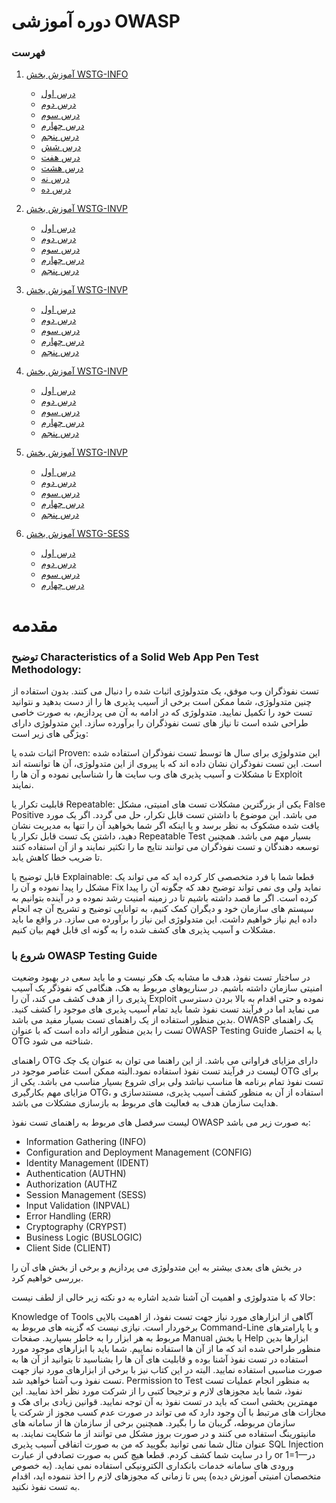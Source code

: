 
# دوره آموزشی OWASP
### فهرست 
  1. [آموزش بخش WSTG-INFO](#variables)    
  
     * [درس اول](https://github.com/BugHunter021/penetration-test/tree/main/learn/persian/OTG-INFO/leeson-1) 
     * [درس دوم](https://github.com/BugHunter021/penetration-test/tree/main/learn/persian/OTG-INFO/leeson-2)  
     * [درس سوم](https://github.com/BugHunter021/penetration-test/tree/main/learn/persian/OTG-INFO/leeson-3)  
     * [درس چهارم](https://github.com/BugHunter021/penetration-test/tree/main/learn/persian/OTG-INFO/leeson-4)   
     * [درس پنجم](https://github.com/BugHunter021/penetration-test/tree/main/learn/persian/OTG-INFO/leeson-5)
     * [درس شش](https://github.com/BugHunter021/penetration-test/tree/main/learn/persian/OTG-INFO/leeson-6) 
     * [درس هفت](https://github.com/BugHunter021/penetration-test/tree/main/learn/persian/OTG-INFO/leeson-7)  
     * [درس هشت](https://github.com/BugHunter021/penetration-test/tree/main/learn/persian/OTG-INFO/leeson-8)  
     * [درس نه](https://github.com/BugHunter021/penetration-test/tree/main/learn/persian/OTG-INFO/leeson-9)   
     * [درس ده](https://github.com/BugHunter021/penetration-test/tree/main/learn/persian/OTG-INFO/leeson-10)   

 1. [آموزش بخش WSTG-INVP](#variables)    
  
     * [درس اول](https://github.com/BugHunter021/penetration-OWASP/tree/main/learn/persian/OTG-INFO/leeson-1) 
     * [درس دوم](https://github.com/BugHunter021/penetration-OWASP/tree/main/learn/persian/WSTG-INVP/leeson-2)  
     * [درس سوم](https://github.com/BugHunter021/penetration-OWASP/tree/main/learn/persian/WSTG-INVP/leeson-3)  
     * [درس چهارم](https://github.com/BugHunter021/penetration-OWASP/tree/main/learn/persian/WSTG-INVP/leeson-4)   
     * [درس پنجم](https://github.com/BugHunter021/penetration-OWASP/tree/main/learn/persian/WSTG-INVP/leeson-5)    

 1. [آموزش بخش WSTG-INVP](#variables)    
  
     * [درس اول](https://github.com/BugHunter021/penetration-test/tree/main/learn/persian/WSTG-INVP/leeson-1) 
     * [درس دوم](https://github.com/BugHunter021/penetration-test/tree/main/learn/persian/WSTG-INVP/leeson-2)  
     * [درس سوم](https://github.com/BugHunter021/penetration-test/tree/main/learn/persian/WSTG-INVP/leeson-3)  
     * [درس چهارم](https://github.com/BugHunter021/penetration-test/tree/main/learn/persian/WSTG-INVP/leeson-4)   
     * [درس پنجم](https://github.com/BugHunter021/penetration-test/tree/main/learn/persian/WSTG-INVP/leeson-5)    

 1. [آموزش بخش WSTG-INVP](#variables)    
  
     * [درس اول](https://github.com/BugHunter021/penetration-test/tree/main/learn/persian/WSTG-INVP/leeson-1) 
     * [درس دوم](https://github.com/BugHunter021/penetration-test/tree/main/learn/persian/WSTG-INVP/leeson-2)  
     * [درس سوم](https://github.com/BugHunter021/penetration-test/tree/main/learn/persian/WSTG-INVP/leeson-3)  
     * [درس چهارم](https://github.com/BugHunter021/penetration-test/tree/main/learn/persian/WSTG-INVP/leeson-4)   
     * [درس پنجم](https://github.com/BugHunter021/penetration-test/tree/main/learn/persian/WSTG-INVP/leeson-5)    

 1. [آموزش بخش WSTG-INVP](#variables)    
  
     * [درس اول](https://github.com/BugHunter021/penetration-test/tree/main/learn/persian/WSTG-INVP/leeson-1) 
     * [درس دوم](https://github.com/BugHunter021/penetration-test/tree/main/learn/persian/WSTG-INVP/leeson-2)  
     * [درس سوم](https://github.com/BugHunter021/penetration-test/tree/main/learn/persian/WSTG-INVP/leeson-3)  
     * [درس چهارم](https://github.com/BugHunter021/penetration-test/tree/main/learn/persian/WSTG-INVP/leeson-4)   
     * [درس پنجم](https://github.com/BugHunter021/penetration-test/tree/main/learn/persian/WSTG-INVP/leeson-5)    


  
  2. [آموزش بخش WSTG-SESS](#variables)     
     * [درس اول](https://github.com/BugHunter021/penetration-test/tree/main/learn/persian/WSTG-SESS/leeson-1)  
     * [درس دوم](https://github.com/BugHunter021/penetration-test/tree/main/learn/persian/WSTG-SESS/leeson-2)   
     * [درس سوم](https://github.com/BugHunter021/penetration-test/tree/main/learn/persian/WSTG-SESS/leeson-3)        
     * [درس چهارم](https://github.com/BugHunter021/penetration-test/tree/main/learn/persian/WSTG-SESS/leeson-4)        

# مقدمه

### توضیح Characteristics of a Solid Web App Pen Test Methodology:

تست نفوذگران وب موفق، یک متدولوژی اثبات شده را دنبال می کنند. بدون استفاده از چنین متدولوژی، شما ممکن است برخی از آسیب پذیری ها را از دست بدهید و نتوانید تست خود را تکمیل نمایید. متدولوژی که در ادامه به آن می پردازیم، به صورت خاصی طراحی شده است تا نیاز های تست نفوذگران را برآورده سازد. این متدولوژی دارای ویژگی های زیر است:

اثبات شده یا Proven: این متدولوژِی برای سال ها توسط تست نفوذگران استفاده شده است. این تست نفوذگران نشان داده اند که با پیروی از این متدولوژی، آن ها توانسته اند تا مشکلات و آسیب پذیری های وب سایت ها را شناسایی نموده و آن ها را Exploit نمایند.

قابلیت تکرار یا Repeatable: یکی از بزرگترین مشکلات تست های امنیتی، مشکل False Positive می باشد. این موضوع با داشتن تست قابل تکرار، حل می گردد. اگر یک مورد یافت شده مشکوک به نظر برسد و یا اینکه اگر شما بخواهید آن را تنها به مدیریت نشان دهید، داشتن یک تست قابل تکرار یا Repeatable Test بسیار مهم می باشد. همچنین توسعه دهندگان و تست نفوذگران می توانند نتایج ما را تکثیر نمایند و از آن استفاده کنند تا ضریب خطا کاهش یابد.

قابل توضیح یا Explainable: قطعا شما با فرد متخصصی کار کرده اید که می تواند یک مشکل را پیدا نموده و آن را Fix نماید ولی وی نمی تواند توضیح دهد که چگونه آن را پیدا کرده است. اگر ما قصد داشته باشیم تا در زمینه امنیت رشد نموده و در آینده بتوانیم به سیستم های سازمان خود و دیگران کمک کنیم، به توانایی توضیح و تشریح آن چه انجام داده ایم نیاز خواهیم داشت. این متدولوژی این نیاز را برآورده می سازد. در واقع ما باید مشکلات و آسیب پذیری های کشف شده را به گونه ای قابل فهم بیان کنیم.


### شروع با OWASP Testing Guide

در ساختار تست نفوذ، هدف ما مشابه یک هکر نیست و ما باید سعی در بهبود وضعیت امنیتی سازمان داشته باشیم. در سناریوهای مربوط به هک، هنگامی که نفوذگر یک آسیب پذیری را از هدف کشف می کند، آن را Exploit نموده و حتی اقدام به بالا بردن دسترسی می نماید اما در فرآیند تست نفوذ شما باید تمام آسیب پذیری های موجود را کشف کنید. بدین منظور استفاده از یک راهنمای تست بسیار مفید می باشد. OWASP یک راهنمای تست را بدین منظور ارائه داده است که با عنوان OWASP Testing Guide یا به اختصار OTG شناخته می شود.

راهنمای OTG دارای مزایای فراوانی می باشد. از این راهنما می توان به عنوان یک چک لیست در فرآیند تست نفوذ استفاده نمود.البته ممکن است عناصر موجود در OTG برای تست نفوذ تمام برنامه ها مناسب نباشد ولی برای شروع بسیار مناسب می باشد. یکی از مزایای مهم بکارگیری OTG، استفاده از آن به منظور کشف آسیب پذیری، مستندسازی و هدایت سازمان هدف به فعالیت های مربوط به بازسازی مشکلات می باشد.

لیست سرفصل های مربوط به راهنمای تست نفوذ OWASP به صورت زیر می باشد:

* Information Gathering (INFO)
* Configuration and Deployment Management (CONFIG)
* Identity Management (IDENT)
* Authentication (AUTHN)
* Authorization (AUTHZ
* Session Management (SESS)
* Input Validation (INPVAL)
* Error Handling (ERR)
* Cryptography (CRYPST)
* Business Logic (BUSLOGIC)
* Client Side (CLIENT)

در بخش های بعدی بیشتر به این متدولوژی می پردازیم و برخی از بخش های آن را بررسی خواهیم کرد.

حالا که با متدولوژی و اهمیت آن آشنا شدید اشاره به دو نکته زیر خالی از لطف نیست:

Knowledge of Tools
آگاهی از ابزارهای مورد نیاز جهت تست نفوذ، از اهمیت بالایی برخوردار است. نیازی نیست که گزینه های مربوط به Command-Line و یا پارامترهای مربوط به هر ابزار را به خاطر بسپارید. صفحات Manual یا بخش Help ابزارها بدین منظور طراحی شده اند که ما از آن ها استفاده نماییم. شما باید با ابزارهای موجود مورد استفاده در تست نفوذ آشنا بوده و قابلیت های آن ها را بشناسید تا بتوانید از آن ها به صورت مناسبی استفاده نمایید. البته در این کتاب نیز با برخی از ابزارهای مورد نیاز جهت تست نفوذ وب آشنا خواهید شد.
Permission to Test
به منظور انجام عملیات تست نفوذ، شما باید مجوزهای لازم و ترجیحا کتبی را از شرکت مورد نظر اخذ نمایید. این مهمترین بخشی است که باید در تست نفوذ به آن توجه نمایید. قوانین زیادی برای هک و مجازات های مرتبط با آن وجود دارد که می تواند در صورت عدم کسب مجوز از شرکت یا سازمان مربوطه، گریبان ما را بگیرد. همچنین برخی از سازمان ها از سامانه های مانیتورینگ استفاده می کنند و در صورت بروز مشکل می توانند از ما شکایت نمایند. به عنوان مثال شما نمی توانید بگویید که من به صورت اتفاقی آسیب پذیری SQL Injection را در سایت شما کشف کردم. قطعا هیچ کس به صورت تصادفی از عبارت or 1=1—در ورودی های سامانه خدمات بانکداری الکترونیکی استفاده نمی نماید. (به خصوص متخصصان امنیتی آموزش دیده)
پس تا زمانی که مجوزهای لازم را اخذ ننموده اید، اقدام به تست نفوذ نکنید.
